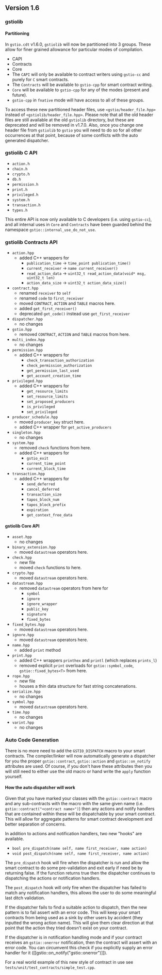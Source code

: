 ## Version 1.6

### gstiolib
#### Partitioning
In `gstio.cdt` v1.6.0, `gstiolib` will now be partitioned into 3 groups. These allow for finer grained allowance for particular modes of compilation.
  - CAPI
  - Contracts
  - Core
  - The `CAPI` will only be available to contract writers using `gstio-cc` and purely for `C` smart contracts.
  - The `Contracts` will be available to `gstio-cpp` for smart contract writing. 
  - `Core` will be available to `gstio-cpp` for any of the modes (present and future).  
  - `gstio-cpp` in `fnative` mode will have access to all of these groups.

To access these new partitioned header files, use `<gstio/header_file.hpp>` instead of `<gstiolib/header_file.hpp>`.  Please note that all the old header files are still available at the old `gstiolib` directory, but these are deprecated and will be removed in v1.7.0.  Also, once you change one header file from `gstiolib` to `gstio` you will need to do so for all other occurrences at that point, because of some conflicts with the auto generated dispatcher.

### gstiolib C API
- `action.h`
- `chain.h`
- `crypto.h`
- `db.h`
- `permission.h`
- `print.h`
- `privileged.h`
- `system.h`
- `transaction.h`
- `types.h`

This entire API is now only available to C developers (i.e. using `gstio-cc`), and all internal uses in `Core` and `Contracts` have been guarded behind the namespace `gstio::internal_use_do_not_use`.  

### gstiolib Contracts API
- `action.hpp`
   - added C++ wrappers for
      - `publication_time` -> `time_point publication_time()`
      - `current_receiver` -> `name current_receiver()`
      - `read_action_data` -> `uint32_t read_action_data(void* msg, uint32_t len)`
      - `action_data_size` -> `uint32_t action_data_size()`
- `contract.hpp`
   - renamed `receiver` to `self`
   - renamed `code` to `first_receiver`
   - moved `CONTRACT`, `ACTION` and `TABLE` macros here.
   - added `get_first_receiver()`
   - deprecated `get_code()` instead use `get_first_receiver`
- `dispatcher.hpp`
   - no changes
- `gstio.hpp`
   - removed `CONTRACT`, `ACTION` and `TABLE` macros from here.
- `multi_index.hpp`
   - no changes
- `permission.hpp`
   - added C++ wrappers for
      - `check_transaction_authorization`
      - `check_permission_authorization`
      - `get_permission_last_used`
      - `get_account_creation_time`
- `privileged.hpp`
   - added C++ wrappers for
      - `get_resource_limits`
      - `set_resource_limits`
      - `set_proposed_producers`
      - `is_privileged`
      - `set_privileged`
- `producer_schedule.hpp`
   - moved `producer_key` struct here.
   - added C++ wrapper for `get_active_producers`
- `singleton.hpp`
   - no changes
- `system.hpp`
   - removed `check` functions from here.
   - added C++ wrappers for
      - `gstio_exit`
      - `current_time_point`
      - `current_block_time`
- `transaction.hpp`
   - added C++ wrappers for
      - `send_deferred`
      - `cancel_deferred`
      - `transaction_size`
      - `tapos_block_num`
      - `tapos_block_prefix`
      - `expiration`
      - `get_context_free_data`

#### gstiolib Core API
- `asset.hpp`
   - no changes
- `binary_extension.hpp`
   - moved `datastream` operators here.
- `check.hpp`
   - new file
   - moved `check` functions to here.
- `crypto.hpp`
   - moved `datastream` operators here.
- `datastream.hpp`
   - removed `datastream` operators from here for
      - `symbol`
      - `ignore`
      - `ignore_wrapper`
      - `public_key`
      - `signature`
      - `fixed_bytes`
- `fixed_bytes.hpp`
   - moved `datastream` operators here.
- `ignore.hpp`
   - moved `datastream` operators here.
- `name.hpp`
   - added `print` method
- `print.hpp`
   - added C++ wrappers `printhex` and `printl` (which replaces `prints_l`)
   - removed explicit `print` overloads for `gstio::symbol_code`, `gstio::fixed_bytes<T>` from here.
- `rope.hpp`
   - new file
   - houses a thin data structure for fast string concatenations.
- `serialize.hpp`
   - no changes
- `symbol.hpp`
   - moved `datastream` operators here.
- `time.hpp`
   - no changes
- `varint.hpp`
   - no changes

### Auto Code Generation
There is no more need to add the `GSTIO_DISPATCH` macro to your smart contracts.  The compiler/linker will now automatically generate a dispatcher for you the proper `gstio::contract`, `gstio::action` and `gstio::on_notify` attributes are used.  Of course, if you don't have these attributes then you will still need to either use the old macro or hand write the `apply` function yourself.

#### How the auto dispatcher will work
Given that you have marked your classes with the `gstio::contract` macro and any sub-contracts with the macro with the same given name (i.e. `gstio::contract("<contract name>")`) then any actions and notify handlers that are contained within these will be dispatchable by your smart contract.  This will allow for aggregate patterns for smart contract development and better separation of concerns. 

 In addition to actions and notification handlers, two new "hooks" are available.
   - `bool pre_dispatch(name self, name first_receiver, name action)`
   - `void post_dispatch(name self, name first_receiver, name action)`

The `pre_dispatch` hook will fire when the dispatcher is run and allow the smart contract to do some pre-validation and exit early if need be by returning false.  If the function returns true then the dispatcher continues to dispatching the actions or notification handlers.

The `post_dispatch` hook will only fire when the dispatcher has failed to match any notification handlers, this allows the user to do some meaningful last ditch validation.

If the dispatcher fails to find a suitable action to dispatch, then the new pattern is to fail assert with an error code.  This will keep your smart contracts from being used as a sink by other users by accident (they inputted the wrong action name).  This will give them clear direction at that point that the action they tried doesn't exist on your contract.

If the dispatcher is in notification handling mode and if your contract receives an `gstio::onerror` notification, then the contract will assert with an error code. You can circumvent this check if you explicitly supply an error handler for it ([[gstio::on_notify("gstio::onerror")]]).

For a real world example of this new style of contract in use see `tests/unit/test_contracts/simple_test.cpp`.
